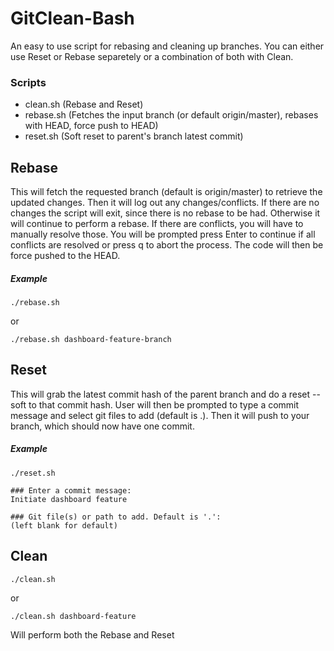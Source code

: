 # GitClean-Bash

An easy to use script for rebasing and cleaning up branches. You can either use Reset or Rebase separetely or a combination of both with Clean.

### Scripts
- clean.sh (Rebase and Reset)
- rebase.sh (Fetches the input branch (or default origin/master), rebases with HEAD, force push to HEAD)
- reset.sh (Soft reset to parent's branch latest commit)


## Rebase
This will fetch the requested branch (default is origin/master) to retrieve the updated changes. Then it will log out any changes/conflicts. If there are no changes the script will exit, since there is no rebase to be had. Otherwise it will continue to perform a rebase. If there are conflicts, you will have to manually resolve those. You will be prompted press Enter to continue if all conflicts are resolved or press q to abort the process. The code will then be force pushed to the HEAD.

##### Example
```
./rebase.sh
```
or
```
./rebase.sh dashboard-feature-branch
```

## Reset
This will grab the latest commit hash of the parent branch and do a reset --soft to that commit hash. User will then be prompted to type a commit message and select git files to add (default is .). Then it will push to your branch, which should now have one commit.

##### Example
```
./reset.sh

### Enter a commit message:
Initiate dashboard feature

### Git file(s) or path to add. Default is '.':
(left blank for default)
```
## Clean
```
./clean.sh
```
or
```
./clean.sh dashboard-feature
```
Will perform both the Rebase and Reset
